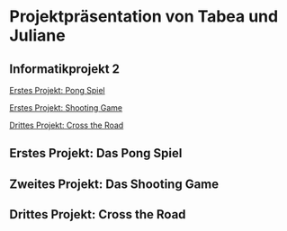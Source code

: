 # Projektpräsentation von Tabea und Juliane

## Informatikprojekt 2


[Erstes Projekt: Pong Spiel](#1)

[Erstes Projekt: Shooting Game](#2)

[Drittes Projekt: Cross the Road](#3)

## <a name="1"></a>Erstes Projekt: Das Pong Spiel
## <a name="2"></a>Zweites Projekt: Das Shooting Game
## <a name="3"></a>Drittes Projekt: Cross the Road
